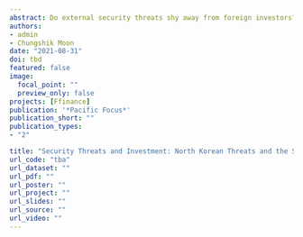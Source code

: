 ```yaml
---
abstract: Do external security threats shy away from foreign investors? While classical political economy theories focusing on property rights protection posit that security threats undercut financial inflows, recent empirical studies report rather mixed evidence. We add to this body of research by investigating the effect of North Korean military provocation on financial inflows into South Korean stock markets. We contend that 1) foreign investors favor conservative over liberal governments, and 2) investors have learned over time that North Korean threats lead to electoral gains for the conservative party. Our time-series analysis of the monthly Korean stock market data in the post-liberalization period (2000–2018) reveals that North Korean threats led to increases in capital inflows if these threats were made under liberal governments or in the period prior to parliamentary elections.
authors:
- admin
- Chungshik Moon
date: "2021-08-31"
doi: tbd
featured: false
image:
  focal_point: ""
  preview_only: false
projects: [Ffinance]
publication: '*Pacific Focus*'
publication_short: ""
publication_types:
- "2"

title: "Security Threats and Investment: North Korean Threats and the South Korean Stock Market"
url_code: "tba"
url_dataset: ""
url_pdf: ""
url_poster: ""
url_project: ""
url_slides: ""
url_source: ""
url_video: ""
---
```

